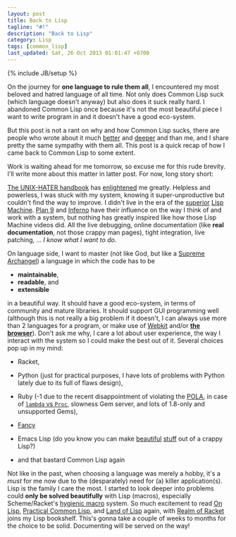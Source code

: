 ```yaml
---
layout: post
title: Back to Lisp
tagline: "#!"
description: "Back to Lisp"
category: Lisp
tags: [common_lisp]
last_updated: Sat, 26 Oct 2013 01:01:47 +0700
---
```

{% include JB/setup %}

On the journey for **one language to rule them all**, I encountered my most
beloved and hatred language of all time.  Not only does Common Lisp suck
(which language doesn't anyway) but also does it suck really hard.  I
abandoned Common Lisp once because it's not the most beautiful piece I want to
write program in and it doesn't have a good eco-system.

But this post is not a rant on why and how Common Lisp sucks, there are people
who wrote about it much
[better](https://groups.google.com/forum/#!topic/comp.lang.lisp/GMx6gjESVZw[1-25-false])
and [deeper](https://soundcloud.com/zach-beane/peter-seibel-common-lisp) and
than me, and I share pretty the same sympathy with them all.  This post is a
quick recap of how I came back to Common Lisp to some extent.

Work is waiting ahead for me tomorrow, so excuse me for this rude brevity.
I'll write more about this matter in latter post.  For now, long story short:

[The UNIX-HATER handbook](http://en.wikipedia.org/wiki/The_Unix-Haters_Handbook)
has [enlightened](/operating_system/2013/10/04/rethinking-nix/) me greatly.
Helpless and powerless, I was stuck with my system, knowing it
super-unproductive but couldn't find the way to improve.  I didn't live in the
era of the [superior](http://www.youtube.com/watch?v=o4-YnLpLgtk)
[Lisp Machine](http://www.youtube.com/watch?v=NOysrxexTXg).
[Plan 9](http://en.wikipedia.org/wiki/Plan_9_From_Bell_Labs) and
[Inferno](http://en.wikipedia.org/wiki/Inferno_%28operating_system%29) have
their influence on the way I think of and work with a system, but nothing has
greatly inspired like how those Lisp Machine videos did.  All the live
debugging, online documentation (like **real documentation**, not those crappy
man pages), tight integration, live patching, ...  *I know what I want to do*.

On language side, I want to master (not like God, but like a
[Supreme Archangel](http://www.celestialheavens.com/viewpage.php?id=599)) a
language in which the code has to be

* **maintainable**,
* **readable**, and
* **extensible**

in a beautiful way.  It should have a good eco-system, in terms of community
and mature libraries.  It should support GUI programming well (although this
is not really a big problem if it doesn't, I can always use more than 2
languages for a program, or make use of
[Webkit](http://en.wikipedia.org/wiki/Webkit) and/or
[**the browser**](http://en.wikipedia.org/wiki/Firefox)).  Don't ask me why, I
care a lot about user experience, the way I interact with the system so I
could make the best out of it.  Several choices pop up in my mind:

* Racket,

* Python (just for practical purposes, I have lots of problems with Python
  lately due to its full of flaws design),

* Ruby (-1 due to the recent disappointment of violating the
  [POLA](http://en.wikipedia.org/wiki/Principle_of_least_astonishment), in
  case of [`lambda` vs `Proc`](/ruby/2013/10/21/ruby-lambda-and-proc/),
  slowness Gem server, and lots of 1.8-only and unsupported Gems),

* [Fancy](http://www.fancy-lang.org/)

* Emacs Lisp (do you know you can make
  [beautiful](https://github.com/cmpitg/emacs-config/blob/master/emacs-cmpitg-config/custom-functions.el)
  [stuff](https://github.com/trogdoro/xiki) out of a crappy Lisp?)

* and that bastard Common Lisp again

Not like in the past, when choosing a language was merely a hobby, it's a
*must* for me now due to the (desparately) need for (a) killer application(s).
Lisp is the family I care the most.  I started to look deeper into problems
could **only be solved beautifully** with Lisp (macros), especially
Scheme/Racket's [hygienic macro](http://en.wikipedia.org/wiki/Hygienic_macro)
system.  So much excitement to read
[On Lisp](http://www.paulgraham.com/onlisp.html),
[Practical Common Lisp](http://www.gigamonkeys.com/book/), and
[Land of Lisp](http://landoflisp.com/) again, with
[Realm of Racket](http://realmofracket.com/) joins my Lisp bookshelf.  This's
gonna take a couple of weeks to months for the choice to be solid.
Documenting will be served on the way!
